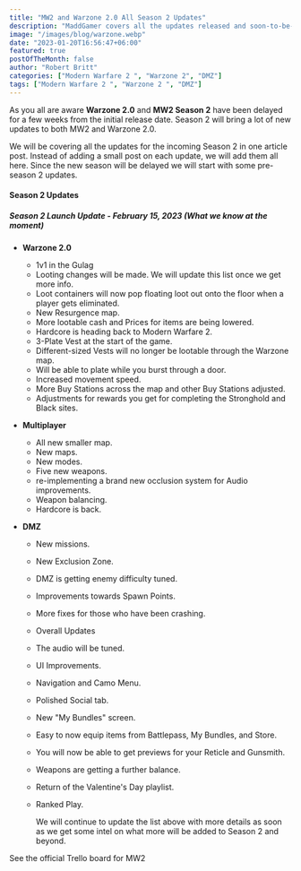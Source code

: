 ```yaml
---
title: "MW2 and Warzone 2.0 All Season 2 Updates"
description: "MaddGamer covers all the updates released and soon-to-be-released updates in Season 2. Stay updated with Season 2 of the Call of Duty franchise."
image: "/images/blog/warzone.webp"
date: "2023-01-20T16:56:47+06:00"
featured: true
postOfTheMonth: false
author: "Robert Britt"
categories: ["Modern Warfare 2 ", "Warzone 2", "DMZ"]
tags: ["Modern Warfare 2 ", "Warzone 2 ", "DMZ"]
---
```


As you all are aware **Warzone 2.0** and **MW2 Season 2** have been delayed for a few weeks from the initial release date. Season 2 will bring a lot of new updates to both MW2 and Warzone 2.0.

We will be covering all the updates for the incoming Season 2 in one article post. Instead of adding a small post on each update, we will add them all here. Since the new season will be delayed we will start with some pre-season 2 updates.

#### Season 2 Updates

##### Season 2 Launch Update - February 15, 2023 (What we know at the moment)

- **Warzone 2.0**
  - 1v1 in the Gulag
  - Looting changes will be made. We will update this list once we get more info.
  - Loot containers will now pop floating loot out onto the floor when a player gets eliminated.
  - New Resurgence map.
  - More lootable cash and Prices for items are being lowered.
  - Hardcore is heading back to Modern Warfare 2.
  - 3-Plate Vest at the start of the game.
  - Different-sized Vests will no longer be lootable through the Warzone map.
  - Will be able to plate while you burst through a door.
  - Increased movement speed.
  - More Buy Stations across the map and other Buy Stations adjusted.
  - Adjustments for rewards you get for completing the Stronghold and Black sites.
- **Multiplayer**
  - All new smaller map.
  - New maps.
  - New modes.
  - Five new weapons.
  - re-implementing a brand new occlusion system for Audio improvements.
  - Weapon balancing.
  - Hardcore is back.
- **DMZ**

  - New missions.
  - New Exclusion Zone.
  - DMZ is getting enemy difficulty tuned.
  - Improvements towards Spawn Points.
  - More fixes for those who have been crashing.
  - Overall Updates
  - The audio will be tuned.
  - UI Improvements.
  - Navigation and Camo Menu.
  - Polished Social tab.
  - New "My Bundles" screen.
  - Easy to now equip items from Battlepass, My Bundles, and Store.
  - You will now be able to get previews for your Reticle and Gunsmith.
  - Weapons are getting a further balance.
  - Return of the Valentine's Day playlist.
  - Ranked Play.

    We will continue to update the list above with more details as soon as we get some intel on what more will be added to Season 2 and beyond.

See the official Trello board for MW2
